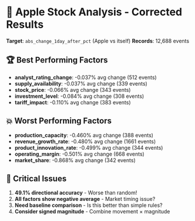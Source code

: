 # 🍎 Apple Stock Analysis - Corrected Results

**Target**: `abs_change_1day_after_pct` (Apple vs itself)
**Records**: 12,688 events

## 🏆 Best Performing Factors

- **analyst_rating_change**: -0.037% avg change (512 events)
- **supply_availability**: -0.037% avg change (339 events)
- **stock_price**: -0.066% avg change (343 events)
- **investment_level**: -0.084% avg change (308 events)
- **tariff_impact**: -0.110% avg change (383 events)

## 💥 Worst Performing Factors

- **production_capacity**: -0.460% avg change (388 events)
- **revenue_growth_rate**: -0.480% avg change (1661 events)
- **product_innovation_rate**: -0.499% avg change (344 events)
- **operating_margin**: -0.501% avg change (668 events)
- **market_share**: -0.868% avg change (342 events)

## 🚨 Critical Issues

1. **49.1% directional accuracy** - Worse than random!
2. **All factors show negative average** - Market timing issue?
3. **Need baseline comparison** - Is this better than simple rules?
4. **Consider signed magnitude** - Combine movement × magnitude
